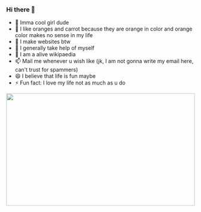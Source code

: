 ### Hi there 👋

- 🔭 Imma cool girl dude
- 🌱 I like oranges and carrot because they are orange in color and orange color makes no sense in my life
- 👯 I make websites btw
- 🤔 I generally take help of myself
- 💬 I am a alive wikipaedia
- 📫 Mail me whenever u wish like (jk, I am not gonna write my email here, can't trust for spammers)
- 😄 I believe that life is fun maybe
- ⚡ Fun fact: I love my life not as much as u do
<img src="https://cdn.dribbble.com/users/273277/screenshots/2245136/eye.gif" width="100%x" height="300px">
